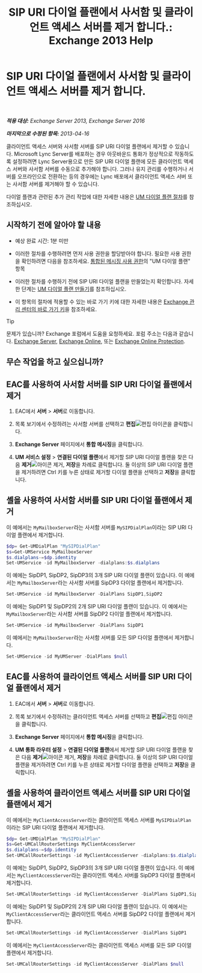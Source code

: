 ﻿---
title: 'SIP URI 다이얼 플랜에서 사서함 및 클라이언트 액세스 서버를 제거 합니다.: Exchange 2013 Help'
TOCTitle: SIP URI 다이얼 플랜에서 사서함 및 클라이언트 액세스 서버를 제거 합니다.
ms:assetid: 367441e1-1a0f-42c8-9fa8-8abe80b3d015
ms:mtpsurl: https://technet.microsoft.com/ko-kr/library/Aa997238(v=EXCHG.150)
ms:contentKeyID: 54651812
ms.date: 05/22/2018
mtps_version: v=EXCHG.150
ms.translationtype: MT
---

# SIP URI 다이얼 플랜에서 사서함 및 클라이언트 액세스 서버를 제거 합니다.

 

_**적용 대상:** Exchange Server 2013, Exchange Server 2016_

_**마지막으로 수정된 항목:** 2013-04-16_

클라이언트 액세스 서버와 사서함 서버를 SIP URI 다이얼 플랜에서 제거할 수 있습니다. Microsoft Lync Server를 배포하는 경우 아웃바운드 통화가 정상적으로 작동하도록 설정하려면 Lync Server용으로 만든 SIP URI 다이얼 플랜에 모든 클라이언트 액세스 서버와 사서함 서버를 수동으로 추가해야 합니다. 그러나 유지 관리를 수행하거나 서버를 오프라인으로 전환하는 등의 경우에는 Lync 배포에서 클라이언트 액세스 서버 또는 사서함 서버를 제거해야 할 수 있습니다.

다이얼 플랜과 관련된 추가 관리 작업에 대한 자세한 내용은 [UM 다이얼 플랜 절차](um-dial-plan-procedures-exchange-2013-help.md)를 참조하십시오.

## 시작하기 전에 알아야 할 내용

  - 예상 완료 시간: 1분 미만

  - 이러한 절차를 수행하려면 먼저 사용 권한을 할당받아야 합니다. 필요한 사용 권한을 확인하려면 다음을 참조하세요. [통합된 메시징 사용 권한](unified-messaging-permissions-exchange-2013-help.md)의 "UM 다이얼 플랜" 항목

  - 이러한 절차를 수행하기 전에 SIP URI 다이얼 플랜을 만들었는지 확인합니다. 자세한 단계는 [UM 다이얼 플랜 만들기](https://docs.microsoft.com/ko-kr/exchange/voice-mail-unified-messaging/connect-voice-mail-system/create-um-dial-plan)를 참조하십시오.

  - 이 항목의 절차에 적용할 수 있는 바로 가기 키에 대한 자세한 내용은 [Exchange 관리 센터의 바로 가기 키](keyboard-shortcuts-in-the-exchange-admin-center-exchange-online-protection-help.md)을 참조하세요.


> [!TIP]
> 문제가 있습니까? Exchange 포럼에서 도움을 요청하세요. 포럼 주소는 다음과 같습니다. <A href="https://go.microsoft.com/fwlink/p/?linkid=60612">Exchange Server</A>, <A href="https://go.microsoft.com/fwlink/p/?linkid=267542">Exchange Online</A>, 또는 <A href="https://go.microsoft.com/fwlink/p/?linkid=285351">Exchange Online Protection</A>.



## 무슨 작업을 하고 싶으십니까?

## EAC를 사용하여 사서함 서버를 SIP URI 다이얼 플랜에서 제거

1.  EAC에서 **서버** \> **서버**로 이동합니다.

2.  목록 보기에서 수정하려는 사서함 서버를 선택하고 **편집**![편집 아이콘](images/JJ218640.6f53ccb2-1f13-4c02-bea0-30690e6ea71d(EXCHG.150).gif "편집 아이콘")을 클릭합니다.

3.  **Exchange Server** 페이지에서 **통합 메시징**을 클릭합니다.

4.  **UM 서비스 설정** \> **연결된 다이얼 플랜**에서 제거할 SIP URI 다이얼 플랜을 찾은 다음 **제거**![아이콘 제거](images/Dd362328.479b6ced-8d64-4277-a725-f17fea202b28(EXCHG.150).gif "아이콘 제거"), **저장**을 차례로 클릭합니다. 둘 이상의 SIP URI 다이얼 플랜을 제거하려면 Ctrl 키를 누른 상태로 제거할 다이얼 플랜을 선택하고 **저장**을 클릭합니다.

## 셸을 사용하여 사서함 서버를 SIP URI 다이얼 플랜에서 제거

이 예에서는 `MyMailboxServer`라는 사서함 서버를 `MySIPDialPlan`이라는 SIP URI 다이얼 플랜에서 제거합니다.

```powershell
$dp= Get-UMDialPlan "MySIPDialPlan"
$s=Get-UMService MyMailboxServer
$s.dialplans-=$dp.identity
Set-UMService -id MyMailboxServer -dialplans:$s.dialplans
```

이 예에는 SipDP1, SipDP2, SipDP3의 3개 SIP URI 다이얼 플랜이 있습니다. 이 예에서는 `MyMailboxServer`라는 사서함 서버를 SipDP3 다이얼 플랜에서 제거합니다.

```powershell
Set-UMService -id MyMailboxServer -DialPlans SipDP1,SipDP2
```

이 예에는 SipDP1 및 SipDP2의 2개 SIP URI 다이얼 플랜이 있습니다. 이 예에서는 `MyMailboxServer`라는 사서함 서버를 SipDP2 다이얼 플랜에서 제거합니다.

```powershell
Set-UMService -id MyMailboxServer -DialPlans SipDP1
```

이 예에서는 `MyMailboxServer`라는 사서함 서버를 모든 SIP 다이얼 플랜에서 제거합니다.

```powershell
Set-UMService -id MyUMServer -DialPlans $null
```

## EAC를 사용하여 클라이언트 액세스 서버를 SIP URI 다이얼 플랜에서 제거

1.  EAC에서 **서버** \> **서버**로 이동합니다.

2.  목록 보기에서 수정하려는 클라이언트 액세스 서버를 선택하고 **편집**![편집 아이콘](images/JJ218640.6f53ccb2-1f13-4c02-bea0-30690e6ea71d(EXCHG.150).gif "편집 아이콘")을 클릭합니다.

3.  **Exchange Server** 페이지에서 **통합 메시징**을 클릭합니다.

4.  **UM 통화 라우터 설정** \> **연결된 다이얼 플랜**에서 제거할 SIP URI 다이얼 플랜을 찾은 다음 **제거**![아이콘 제거](images/Dd362328.479b6ced-8d64-4277-a725-f17fea202b28(EXCHG.150).gif "아이콘 제거"), **저장**을 차례로 클릭합니다. 둘 이상의 SIP URI 다이얼 플랜을 제거하려면 Ctrl 키를 누른 상태로 제거할 다이얼 플랜을 선택하고 **저장**을 클릭합니다.

## 셸을 사용하여 클라이언트 액세스 서버를 SIP URI 다이얼 플랜에서 제거

이 예에서는 `MyClientAccessServer`라는 클라이언트 액세스 서버를 `MySIPDialPlan`이라는 SIP URI 다이얼 플랜에서 제거합니다.

```powershell
$dp= Get-UMDialPlan "MySIPDialPlan"
$s=Get-UMCallRouterSettings MyClientAccessServer
$s.dialplans-=$dp.identity
Set-UMCallRouterSettings -id MyClientAccessServer -dialplans:$s.dialplans
```

이 예에는 SipDP1, SipDP2, SipDP3의 3개 SIP URI 다이얼 플랜이 있습니다. 이 예에서는 `MyClientAccessServer`라는 클라이언트 액세스 서버를 SipDP3 다이얼 플랜에서 제거합니다.

```powershell
Set-UMCallRouterSettings -id MyClientAccessServer -DialPlans SipDP1,SipDP2
```

이 예에는 SipDP1 및 SipDP2의 2개 SIP URI 다이얼 플랜이 있습니다. 이 예에서는 `MyClientAccessServer`라는 클라이언트 액세스 서버를 SipDP2 다이얼 플랜에서 제거합니다.

```powershell
Set-UMCallRouterSettings -id MyClientAccessServer -DialPlans SipDP1
```

이 예에서는 `MyClientAccessServer`라는 클라이언트 액세스 서버를 모든 SIP 다이얼 플랜에서 제거합니다.

```powershell
Set-UMCallRouterSettings -id MyClientAccessServer -DialPlans $null
```

